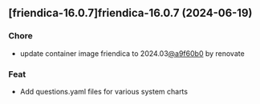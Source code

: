 

## [friendica-16.0.7]friendica-16.0.7 (2024-06-19)

### Chore



- update container image friendica to 2024.03[@a9f60b0](https://github.com/a9f60b0) by renovate

### Feat



- Add questions.yaml files for various system charts